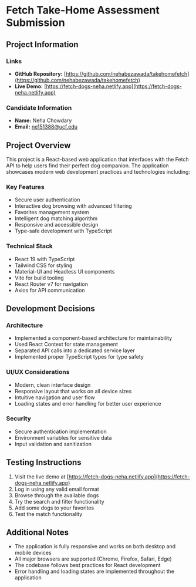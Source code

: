 # Fetch Take-Home Assessment Submission

## Project Information

### Links
- **GitHub Repository:** [https://github.com/nehabezawada/takehomefetch](https://github.com/nehabezawada/takehomefetch)
- **Live Demo:** [https://fetch-dogs-neha.netlify.app](https://fetch-dogs-neha.netlify.app)

### Candidate Information
- **Name:** Neha Chowdary
- **Email:** ne151388@ucf.edu

## Project Overview

This project is a React-based web application that interfaces with the Fetch API to help users find their perfect dog companion. The application showcases modern web development practices and technologies including:

### Key Features
- Secure user authentication
- Interactive dog browsing with advanced filtering
- Favorites management system
- Intelligent dog matching algorithm
- Responsive and accessible design
- Type-safe development with TypeScript

### Technical Stack
- React 19 with TypeScript
- Tailwind CSS for styling
- Material-UI and Headless UI components
- Vite for build tooling
- React Router v7 for navigation
- Axios for API communication

## Development Decisions

### Architecture
- Implemented a component-based architecture for maintainability
- Used React Context for state management
- Separated API calls into a dedicated service layer
- Implemented proper TypeScript types for type safety

### UI/UX Considerations
- Modern, clean interface design
- Responsive layout that works on all device sizes
- Intuitive navigation and user flow
- Loading states and error handling for better user experience

### Security
- Secure authentication implementation
- Environment variables for sensitive data
- Input validation and sanitization

## Testing Instructions

1. Visit the live demo at [https://fetch-dogs-neha.netlify.app](https://fetch-dogs-neha.netlify.app)
2. Log in using any valid email format
3. Browse through the available dogs
4. Try the search and filter functionality
5. Add some dogs to your favorites
6. Test the match functionality

## Additional Notes

- The application is fully responsive and works on both desktop and mobile devices
- All major browsers are supported (Chrome, Firefox, Safari, Edge)
- The codebase follows best practices for React development
- Error handling and loading states are implemented throughout the application 